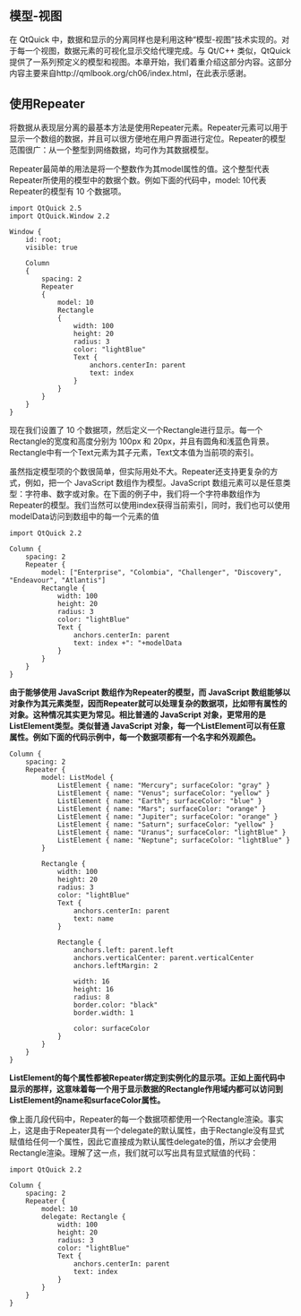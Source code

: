 
## 模型-视图
在 QtQuick 中，数据和显示的分离同样也是利用这种“模型-视图”技术实现的。对于每一个视图，数据元素的可视化显示交给代理完成。与 Qt/C++ 类似，QtQuick 提供了一系列预定义的模型和视图。本章开始，我们着重介绍这部分内容。这部分内容主要来自http://qmlbook.org/ch06/index.html，在此表示感谢。

## 使用Repeater
将数据从表现层分离的最基本方法是使用Repeater元素。Repeater元素可以用于显示一个数组的数据，并且可以很方便地在用户界面进行定位。Repeater的模型范围很广：从一个整型到网络数据，均可作为其数据模型。

Repeater最简单的用法是将一个整数作为其model属性的值。这个整型代表Repeater所使用的模型中的数据个数。例如下面的代码中，model: 10代表Repeater的模型有 10 个数据项。
```
import QtQuick 2.5
import QtQuick.Window 2.2

Window {
    id: root;
    visible: true

    Column
    {
        spacing: 2
        Repeater
        {
            model: 10
            Rectangle
            {
                width: 100
                height: 20
                radius: 3
                color: "lightBlue"
                Text {
                    anchors.centerIn: parent
                    text: index
                }
            }
        }
    }
}

```
现在我们设置了 10 个数据项，然后定义一个Rectangle进行显示。每一个Rectangle的宽度和高度分别为 100px 和 20px，并且有圆角和浅蓝色背景。Rectangle中有一个Text元素为其子元素，Text文本值为当前项的索引。

虽然指定模型项的个数很简单，但实际用处不大。Repeater还支持更复杂的方式，例如，把一个 JavaScript 数组作为模型。JavaScript 数组元素可以是任意类型：字符串、数字或对象。在下面的例子中，我们将一个字符串数组作为Repeater的模型。我们当然可以使用index获得当前索引，同时，我们也可以使用modelData访问到数组中的每一个元素的值
```
import QtQuick 2.2
 
Column {
    spacing: 2
    Repeater {
        model: ["Enterprise", "Colombia", "Challenger", "Discovery", "Endeavour", "Atlantis"]
        Rectangle {
            width: 100
            height: 20
            radius: 3
            color: "lightBlue"
            Text {
                anchors.centerIn: parent
                text: index +": "+modelData
            }
        }
    }
}
```

**由于能够使用 JavaScript 数组作为Repeater的模型，而 JavaScript 数组能够以对象作为其元素类型，因而Repeater就可以处理复杂的数据项，比如带有属性的对象。这种情况其实更为常见。相比普通的 JavaScript 对象，更常用的是ListElement类型。类似普通 JavaScript 对象，每一个ListElement可以有任意属性。例如下面的代码示例中，每一个数据项都有一个名字和外观颜色。**

```
Column {
    spacing: 2
    Repeater {
        model: ListModel {
            ListElement { name: "Mercury"; surfaceColor: "gray" }
            ListElement { name: "Venus"; surfaceColor: "yellow" }
            ListElement { name: "Earth"; surfaceColor: "blue" }
            ListElement { name: "Mars"; surfaceColor: "orange" }
            ListElement { name: "Jupiter"; surfaceColor: "orange" }
            ListElement { name: "Saturn"; surfaceColor: "yellow" }
            ListElement { name: "Uranus"; surfaceColor: "lightBlue" }
            ListElement { name: "Neptune"; surfaceColor: "lightBlue" }
        }
 
        Rectangle {
            width: 100
            height: 20
            radius: 3
            color: "lightBlue"
            Text {
                anchors.centerIn: parent
                text: name
            }
 
            Rectangle {
                anchors.left: parent.left
                anchors.verticalCenter: parent.verticalCenter
                anchors.leftMargin: 2
 
                width: 16
                height: 16
                radius: 8
                border.color: "black"
                border.width: 1
 
                color: surfaceColor
            }
        }
    }
}
```

**ListElement的每个属性都被Repeater绑定到实例化的显示项。正如上面代码中显示的那样，这意味着每一个用于显示数据的Rectangle作用域内都可以访问到ListElement的name和surfaceColor属性。**

像上面几段代码中，Repeater的每一个数据项都使用一个Rectangle渲染。事实上，这是由于Repeater具有一个delegate的默认属性，由于Rectangle没有显式赋值给任何一个属性，因此它直接成为默认属性delegate的值，所以才会使用Rectangle渲染。理解了这一点，我们就可以写出具有显式赋值的代码：
```
import QtQuick 2.2

Column {
    spacing: 2
    Repeater {
        model: 10
        delegate: Rectangle {
            width: 100
            height: 20
            radius: 3
            color: "lightBlue"
            Text {
                anchors.centerIn: parent
                text: index
            }
        }
    }
}
```